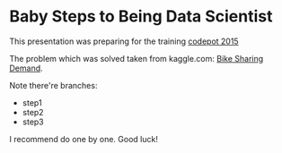 # Baby Steps to Being Data Scientist
This presentation was preparing for the training [codepot 2015](http://codepot.pl)

The problem which was solved taken from kaggle.com: [Bike Sharing Demand](https://www.kaggle.com/c/bike-sharing-demand).

Note there're branches:
- step1
- step2
- step3

I recommend do one by one. Good luck!
